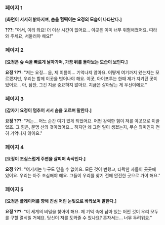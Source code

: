 ### 페이지 1
**[화면이 서서히 밝아지며, 숨을 헐떡이는 요정의 모습이 나타난다.]**

**???**: "어서, 이리 와요! 더 이상 시간이 없어요... 이곳은 이미 너무 위험해졌어요. 따라와 주세요, 서둘러야 해요!"

### 페이지 2
**[요정은 숲 속을 빠르게 날아가며, 가끔 뒤를 돌아보는 모습이 보인다.]**

**요정 ???**: "저는 요정... 음, 제 이름이... 기억나지 않아요. 어떻게 여기까지 왔는지는 모르겠지만, 우리는 함께 이곳을 벗어나야 해요. 이곳, 아이포투는 한때 제가 지키던 곳이었어요... 아, 잠깐, 그건 지금 중요하지 않아요. 지금은 살아남는 게 우선이에요."

### 페이지 3
**[갑자기 요정이 멈추어 서서 숨을 고르며 말한다.]**

**요정 ???**: "저는... 어느 순간 여기 있게 되었어요. 어떤 강력한 힘이 저를 이곳으로 이끌었죠. 그 힘은, 분명 신의 것이었어요... 하지만 왜 그런 일이 생겼는지, 무슨 의미인지 전혀 기억나지 않아요."

### 페이지 4
**[요정이 조심스럽게 주변을 살피며 속삭인다.]**

**요정 ???**: "여기서는 누구도 믿을 수 없어요. 모든 것이 변했고, 타락한 자들이 곳곳에 있어요. 우리는 아주 조심해야 해요. 그들이 우리를 찾기 전에 안전한 곳으로 가야 해요."

### 페이지 5
**[요정은 플레이어를 향해 진심 어린 눈빛으로 바라보며 말한다.]**

**요정 ???**: "이 세계의 비밀을 찾아야 해요. 제 기억 속에 남아 있는 어떤 것이 우리 모두를 구할 열쇠일 거예요. 당신이 저를 도와줄 수 있나요? 혼자서는... 너무 두려워요."

